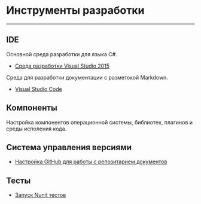 # Инструменты разработки #

---

## IDE ##

Основной среда разработки для языка С#.

* [Среда разработки Visual Studio 2015](https://www.visualstudio.com/ru-ru/downloads/download-visual-studio-vs.aspx)

Среда для разработки документации с разметокой Markdown.

* [Visual Studio Code](https://code.visualstudio.com/Download)

## Компоненты ##

Настройка компонентов операционной системы, библиотек, плагинов и среды исполения кода.

## Система управления версиями ##

* [Настройка GitHub для работы с репозитарием документов](vcs/git_hub_setting.md)

## Тесты ##

* [Запуск Nunit тестов](test_adapter/README.md)